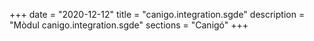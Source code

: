 +++
date        = "2020-12-12"
title       = "canigo.integration.sgde"
description = "Mòdul canigo.integration.sgde"
sections    = "Canigó"
+++